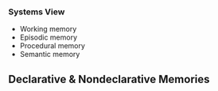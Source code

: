 ### Systems View

- Working memory
- Episodic memory
- Procedural memory
- Semantic memory

## Declarative & Nondeclarative Memories